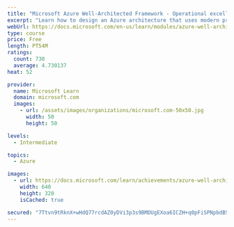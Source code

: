 ```yaml
---
title: "Microsoft Azure Well-Architected Framework - Operational excellence"
excerpt: "Learn how to design an Azure architecture that uses modern practices and gives you full visibility into what's happening in your environment."
webUrl: https://docs.microsoft.com/en-us/learn/modules/azure-well-architected-operational-excellence/
type: course
price: Free
length: PT54M
ratings:
  count: 730
  average: 4.730137
heat: 52

provider:
  name: Microsoft Learn
  domain: microsoft.com
  images:
    - url: /assets/images/organizations/microsoft.com-50x50.jpg
      width: 50
      height: 50

levels:
  - Intermediate

topics:
  - Azure

images:
  - url: https://docs.microsoft.com/learn/achievements/azure-well-architected-operational-excellence-social.png
    width: 640
    height: 320
    isCached: true

secured: "7Ttvn9tRknX+wHdQ77rcdAZ0yDVi3p3s9BMDUgEXoa6ICZH+q0pFiSPNpbdBScwMqQKDTiNyTYkyTKvvMgDFWNGIRj4Fxy1HlJWzzio5ZqaOU4zpxZzc1e0jV+p4MlZ2BYfxNNbDDDqtRNI0Mx3IqEGl5SPmL1J76u4Y86d3OikodKNcPqiBpOV5vwrW25/g5kOUOrdOH7Lq2WDIZKl0MMGbSZvG2kTRDhtI99O4SJizGn/Y2SzO0vBj5sVyj9dfIEjWfliVzIAfiRg1ZwHq9o126iAhfjY1iXus9/FDS+7eRWRTRnbPUS1lLecl1Znyseatso/1oeXq34f6nVFm68t6mC6cJlZ172I0THLGMlY74nRTjTviK/2bFIf5z6Xs8gn8nHrrOLZv5zWvzdn3+pQhB69sGkWusJqLqQmzIIo=;yEhe0pFi2HtjJ3l68raygA=="
---
```


